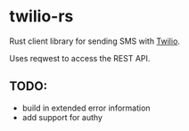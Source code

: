# twilio-rs

Rust client library for sending SMS with [Twilio](https://www.twilio.com).

Uses reqwest to access the REST API.

## TODO:

 * build in extended error information
 * add support for authy

